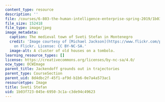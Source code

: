 ```yaml
---
content_type: resource
description: ''
file: /courses/6-803-the-human-intelligence-enterprise-spring-2019/1b03f723045e69503c1ac3de94c49623_6-803s19-sveti-stefan.jpg
file_size: 152418
file_type: image/jpeg
image_metadata:
  caption: The medieval town of Sveti Stefan in Montenegro
  credit: 'Image courtesy of [Michael Jackson](https://www.flickr.com/photos/128134748@N04/15804431195/)
    on Flickr. License: CC BY-NC-SA.'
  image-alt: A cluster of old houses on a tombolo.
learning_resource_types: []
license: https://creativecommons.org/licenses/by-nc-sa/4.0/
ocw_type: OCWImage
parent_title: Jackendoff grounds out in trajectories
parent_type: CourseSection
parent_uid: 8d4dbc2f-45f1-af9d-b1b6-0e7a4a573ac1
resourcetype: Image
title: Sveti Stefan
uid: 1b03f723-045e-6950-3c1a-c3de94c49623
---
```

